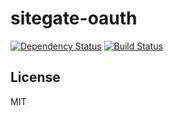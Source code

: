# sitegate-oauth

[![Dependency Status](https://david-dm.org/sitegate/oauth/status.svg?style=flat)](https://david-dm.org/sitegate/oauth)
[![Build Status](http://img.shields.io/travis/sitegate/oauth.svg?style=flat)](https://travis-ci.org/sitegate/oauth)


## License

MIT
